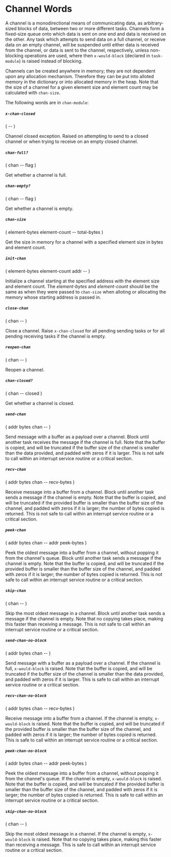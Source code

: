 # Channel Words

A channel is a monodirectional means of communicating data, as arbitrary-sized blocks of data, between two or more different tasks. Channels form a fixed-size queue onto which data is sent on one end and data is received on the other. Any task which attempts to send data on a full channel, or receive data on an empty channel, will be suspended until either data is received from the channel, or data is sent to the channel, respectively, unless non-blocking operations are used, where then `x-would-block` (declared in `task-module`) is raised instead of blocking.

Channels can be created anywhere in memory; they are not dependent upon any allocation mechanism. Therefore they can be put into alloted memory in the dictionary or into allocated memory in the heap. Note that the size of a channel for a given element size and element count may be calculated with `chan-size`.

The following words are in `chan-module`:

##### `x-chan-closed`
( -- )

Channel closed exception. Raised on attempting to send to a closed channel or when trying to receive on an empty closed channel.

##### `chan-full?`
( chan -- flag )

Get whether a channel is full.

##### `chan-empty?`
( chan -- flag )

Get whether a channel is empty.

##### `chan-size`
( element-bytes element-count -- total-bytes )

Get the size in memory for a channel with a specified element size in bytes and element count.

##### `init-chan`
( element-bytes element-count addr -- )

Initialize a channel starting at the specified address with the element size and element count. The *element-bytes* and *element-count* should be the same as when they were passed to `chan-size` when alloting or allocating the memory whose starting address is passed in.

##### `close-chan`
( chan -- )

Close a channel. Raise `x-chan-closed` for all pending sending tasks or for all pending receiving tasks if the channel is empty.

##### `reopen-chan`
( chan -- )

Reopen a channel.

##### `chan-closed?`
( chan -- closed )

Get whether a channel is closed.

##### `send-chan`
( addr bytes chan -- )

Send message with a buffer as a payload over a channel. Block until another task receives the message if the channel is full. Note that the buffer is copied, and will be truncated if the buffer size of the channel is smaller than the data provided, and padded with zeros if it is larger. This is not safe to call within an interrupt service routine or a critical section.

##### `recv-chan`
( addr bytes chan -- recv-bytes )

Receive message into a buffer from a channel. Block until another task sends a message if the channel is empty. Note that the buffer is copied, and will be truncated if the provided buffer is smaller than the buffer size of the channel, and padded with zeros if it is larger; the number of bytes copied is returned. This is not safe to call within an interrupt service routine or a critical section.

##### `peek-chan`
( addr bytes chan -- addr peek-bytes )

Peek the oldest message into a buffer from a channel, without popping it from the channel's queue. Block until another task sends a message if the channel is empty. Note that the buffer is copied, and will be truncated if the provided buffer is smaller than the buffer size of the channel, and padded with zeros if it is larger; the number of bytes copied is returned. This is not safe to call within an interrupt service routine or a critical section.

##### `skip-chan`
( chan -- )

Skip the most oldest message in a channel. Block until another task sends a message if the channel is empty. Note that no copying takes place, making this faster than receiving a message. This is not safe to call within an interrupt service routine or a critical section.

##### `send-chan-no-block`
( addr bytes chan -- )

Send message with a buffer as a payload over a channel. If the channel is full, `x-would-block` is raised. Note that the buffer is copied, and will be truncated if the buffer size of the channel is smaller than the data provided, and padded with zeros if it is larger. This is safe to call within an interrupt service routine or a critical section.

##### `recv-chan-no-block`
( addr bytes chan -- recv-bytes )

Receive message into a buffer from a channel. If the channel is empty, `x-would-block` is raised. Note that the buffer is copied, and will be truncated if the provided buffer is smaller than the buffer size of the channel, and padded with zeros if it is larger; the number of bytes copied is returned. This is safe to call within an interrupt service routine or a critical section.

##### `peek-chan-no-block`
( addr bytes chan -- addr peek-bytes )

Peek the oldest message into a buffer from a channel, without popping it from the channel's queue. If the channel is empty, `x-would-block` is raised. Note that the buffer is copied, and will be truncated if the provided buffer is smaller than the buffer size of the channel, and padded with zeros if it is larger; the number of bytes copied is returned. This is safe to call within an interrupt service routine or a critical section.

##### `skip-chan-no-block`
( chan -- )

Skip the most oldest message in a channel. If the channel is empty, `x-would-block` is raised. Note that no copying takes place, making this faster than receiving a message. This is safe to call within an interrupt service routine or a critical section.
